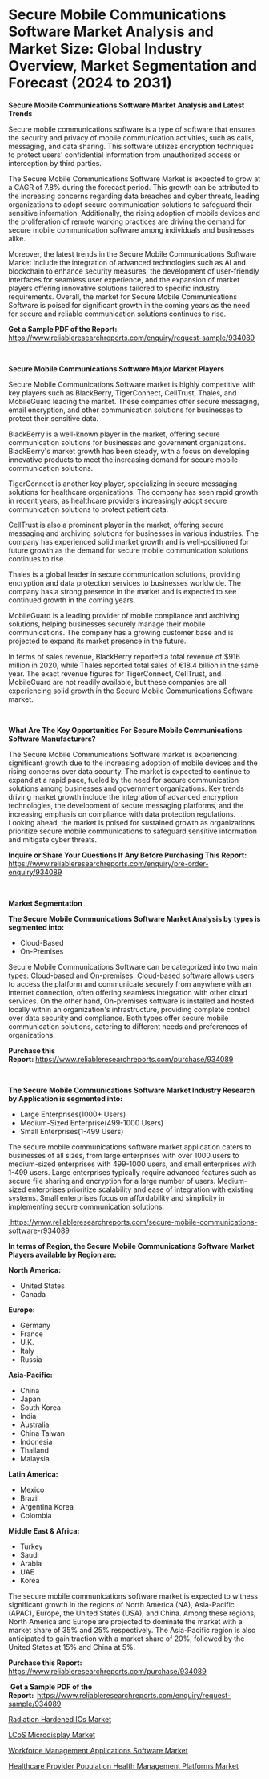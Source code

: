 <p><h1>Secure Mobile Communications Software Market Analysis and Market Size: Global Industry Overview, Market Segmentation and Forecast (2024 to 2031)</h1></p><p><strong>Secure Mobile Communications Software Market Analysis and Latest Trends</strong></p>
<p><p>Secure mobile communications software is a type of software that ensures the security and privacy of mobile communication activities, such as calls, messaging, and data sharing. This software utilizes encryption techniques to protect users' confidential information from unauthorized access or interception by third parties.</p><p>The Secure Mobile Communications Software Market is expected to grow at a CAGR of 7.8% during the forecast period. This growth can be attributed to the increasing concerns regarding data breaches and cyber threats, leading organizations to adopt secure communication solutions to safeguard their sensitive information. Additionally, the rising adoption of mobile devices and the proliferation of remote working practices are driving the demand for secure mobile communication software among individuals and businesses alike.</p><p>Moreover, the latest trends in the Secure Mobile Communications Software Market include the integration of advanced technologies such as AI and blockchain to enhance security measures, the development of user-friendly interfaces for seamless user experience, and the expansion of market players offering innovative solutions tailored to specific industry requirements. Overall, the market for Secure Mobile Communications Software is poised for significant growth in the coming years as the need for secure and reliable communication solutions continues to rise.</p></p>
<p><strong>Get a Sample PDF of the Report:&nbsp;</strong> <a href="https://www.reliableresearchreports.com/enquiry/request-sample/934089">https://www.reliableresearchreports.com/enquiry/request-sample/934089</a></p>
<p>&nbsp;</p>
<p><strong>Secure Mobile Communications Software Major Market Players</strong></p>
<p><p>Secure Mobile Communications Software market is highly competitive with key players such as BlackBerry, TigerConnect, CellTrust, Thales, and MobileGuard leading the market. These companies offer secure messaging, email encryption, and other communication solutions for businesses to protect their sensitive data.</p><p>BlackBerry is a well-known player in the market, offering secure communication solutions for businesses and government organizations. BlackBerry's market growth has been steady, with a focus on developing innovative products to meet the increasing demand for secure mobile communication solutions.</p><p>TigerConnect is another key player, specializing in secure messaging solutions for healthcare organizations. The company has seen rapid growth in recent years, as healthcare providers increasingly adopt secure communication solutions to protect patient data.</p><p>CellTrust is also a prominent player in the market, offering secure messaging and archiving solutions for businesses in various industries. The company has experienced solid market growth and is well-positioned for future growth as the demand for secure mobile communication solutions continues to rise.</p><p>Thales is a global leader in secure communication solutions, providing encryption and data protection services to businesses worldwide. The company has a strong presence in the market and is expected to see continued growth in the coming years.</p><p>MobileGuard is a leading provider of mobile compliance and archiving solutions, helping businesses securely manage their mobile communications. The company has a growing customer base and is projected to expand its market presence in the future.</p><p>In terms of sales revenue, BlackBerry reported a total revenue of $916 million in 2020, while Thales reported total sales of €18.4 billion in the same year. The exact revenue figures for TigerConnect, CellTrust, and MobileGuard are not readily available, but these companies are all experiencing solid growth in the Secure Mobile Communications Software market.</p></p>
<p>&nbsp;</p>
<p><strong>What Are The Key Opportunities For Secure Mobile Communications Software Manufacturers?</strong></p>
<p><p>The Secure Mobile Communications Software market is experiencing significant growth due to the increasing adoption of mobile devices and the rising concerns over data security. The market is expected to continue to expand at a rapid pace, fueled by the need for secure communication solutions among businesses and government organizations. Key trends driving market growth include the integration of advanced encryption technologies, the development of secure messaging platforms, and the increasing emphasis on compliance with data protection regulations. Looking ahead, the market is poised for sustained growth as organizations prioritize secure mobile communications to safeguard sensitive information and mitigate cyber threats.</p></p>
<p><strong>Inquire or Share Your Questions If Any Before Purchasing This Report:</strong> <a href="https://www.reliableresearchreports.com/enquiry/pre-order-enquiry/934089">https://www.reliableresearchreports.com/enquiry/pre-order-enquiry/934089</a></p>
<p>&nbsp;</p>
<p><strong>Market Segmentation</strong></p>
<p><strong>The Secure Mobile Communications Software Market Analysis by types is segmented into:</strong></p>
<p><ul><li>Cloud-Based</li><li>On-Premises</li></ul></p>
<p><p>Secure Mobile Communications Software can be categorized into two main types: Cloud-based and On-premises. Cloud-based software allows users to access the platform and communicate securely from anywhere with an internet connection, often offering seamless integration with other cloud services. On the other hand, On-premises software is installed and hosted locally within an organization's infrastructure, providing complete control over data security and compliance. Both types offer secure mobile communication solutions, catering to different needs and preferences of organizations.</p></p>
<p><strong>Purchase this Report:&nbsp;</strong><a href="https://www.reliableresearchreports.com/purchase/934089">https://www.reliableresearchreports.com/purchase/934089</a></p>
<p>&nbsp;</p>
<p><strong>The Secure Mobile Communications Software Market Industry Research by Application is segmented into:</strong></p>
<p><ul><li>Large Enterprises(1000+ Users)</li><li>Medium-Sized Enterprise(499-1000 Users)</li><li>Small Enterprises(1-499 Users)</li></ul></p>
<p><p>The secure mobile communications software market application caters to businesses of all sizes, from large enterprises with over 1000 users to medium-sized enterprises with 499-1000 users, and small enterprises with 1-499 users. Large enterprises typically require advanced features such as secure file sharing and encryption for a large number of users. Medium-sized enterprises prioritize scalability and ease of integration with existing systems. Small enterprises focus on affordability and simplicity in implementing secure communication solutions.</p></p>
<p><a href="https://www.reliableresearchreports.com/secure-mobile-communications-software-r934089">&nbsp;https://www.reliableresearchreports.com/secure-mobile-communications-software-r934089</a></p>
<p><strong>In terms of Region, the Secure Mobile Communications Software Market Players available by Region are:</strong></p>
<p>
    <p> <strong> North America: </strong>
        <ul>
            <li>United States</li>
            <li>Canada</li>
        </ul>
        </p> 
    <p> <strong> Europe: </strong>
        <ul>
            <li>Germany</li>
            <li>France</li>
            <li>U.K.</li>
            <li>Italy</li>
            <li>Russia</li>
        </ul>
        </p> 
    <p> <strong> Asia-Pacific: </strong>
        <ul>
            <li>China</li>
            <li>Japan</li>
            <li>South Korea</li>
            <li>India</li>
            <li>Australia</li>
            <li>China Taiwan</li>
            <li>Indonesia</li>
            <li>Thailand</li>
            <li>Malaysia</li>
        </ul>
        </p> 
    <p> <strong> Latin America: </strong>
        <ul>
            <li>Mexico</li>
            <li>Brazil</li>
            <li>Argentina Korea</li>
            <li>Colombia</li>
        </ul>
        </p> 
    <p> <strong> Middle East & Africa: </strong>
        <ul>
            <li>Turkey</li>
            <li>Saudi</li>
            <li>Arabia</li>
            <li>UAE</li>
            <li>Korea</li>
        </ul>
    </p>
    </p>
<p><p>The secure mobile communications software market is expected to witness significant growth in the regions of North America (NA), Asia-Pacific (APAC), Europe, the United States (USA), and China. Among these regions, North America and Europe are projected to dominate the market with a market share of 35% and 25% respectively. The Asia-Pacific region is also anticipated to gain traction with a market share of 20%, followed by the United States at 15% and China at 5%.</p></p>
<p><strong>Purchase this Report: </strong><a href="https://www.reliableresearchreports.com/purchase/934089">https://www.reliableresearchreports.com/purchase/934089</a></p>
<p>&nbsp;<strong>Get a Sample PDF of the Report:&nbsp;&nbsp;</strong><a href="https://www.reliableresearchreports.com/enquiry/request-sample/934089">https://www.reliableresearchreports.com/enquiry/request-sample/934089</a></p>
<p><strong></strong></p>
<p><p><a href="https://www.linkedin.com/pulse/radiation-hardened-ics-market-analysis-its-cagr-segmentation-4hznc">Radiation Hardened ICs Market</a></p><p><a href="https://www.linkedin.com/pulse/lcos-microdisplay-market-size-reveals-best-marketing-channels-xtytf">LCoS Microdisplay Market</a></p><p><a href="https://github.com/singletonthaxterkelliehr2df/Market-Research-Report-List-2/blob/main/workforce-management-applications-software-market.md">Workforce Management Applications Software Market</a></p><p><a href="https://github.com/SashaBeier2023/Market-Research-Report-List-1/blob/main/healthcare-provider-population-health-management-platforms-market.md">Healthcare Provider Population Health Management Platforms Market</a></p></p>